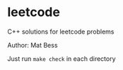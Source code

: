 # leetcode
C++ solutions for leetcode problems

Author: Mat Bess

Just run `make check` in each directory
